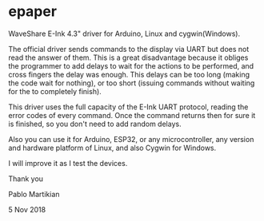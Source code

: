 # epaper
WaveShare E-Ink 4.3" driver for Arduino, Linux and cygwin(Windows).

The official driver sends commands to the display via UART but does not read the answer of them. This is a great disadvantage because it obliges the programmer to add delays to wait for the actions to be performed, and cross fingers the delay was enough. This delays can be too long (making the code wait for nothing), or too short (issuing commands without waiting for the to completely finish).

This driver uses the full capacity of the E-Ink UART protocol, reading the error codes of every command. Once the command returns then for sure it is finished, so you don't need to add random delays.

Also you can use it for Arduino, ESP32, or any microcontroller, any version and hardware platform of Linux, and also Cygwin for Windows.

I will improve it as I test the devices.

Thank you

Pablo Martikian

5 Nov 2018
